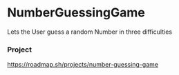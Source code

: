 # NumberGuessingGame
Lets the User guess a random Number in three difficulties

### Project
https://roadmap.sh/projects/number-guessing-game